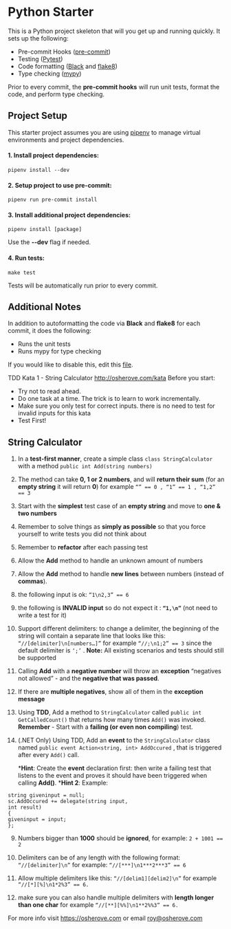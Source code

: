 # Python Starter

This is a Python project skeleton that will you get up and running quickly. It sets up the following:

- Pre-commit Hooks ([pre-commit](https://pre-commit.com/))
- Testing ([Pytest](https://docs.pytest.org/en/latest/))
- Code formatting ([Black](https://github.com/python/black) and [flake8](http://flake8.pycqa.org/en/latest/))
- Type checking ([mypy](http://mypy-lang.org/))

Prior to every commit, the **pre-commit hooks** will run unit tests, format the code, and perform
type checking.

## Project Setup

This starter project assumes you are using [pipenv](https://github.com/pypa/pipenv) to manage
virtual environments and project dependencies.

#### 1. Install project dependencies:

```
pipenv install --dev
```

#### 2. Setup project to use **pre-commit**:

```
pipenv run pre-commit install
```

#### 3. Install additional project dependencies:

```
pipenv install [package]
```

Use the **--dev** flag if needed.

#### 4. Run tests:

```
make test
```

Tests will be automatically run prior to every commit.

## Additional Notes

In addition to autoformatting the code via **Black** and **flake8** for each commit,
it does the following:

- Runs the unit tests
- Runs mypy for type checking

If you would like to disable this, edit this [file](.pre-commit-config.yaml).

TDD Kata 1 - String Calculator
http://osherove.com/kata
Before you start:

- Try not to read ahead.
- Do one task at a time. The trick is to learn to work incrementally.
- Make sure you only test for correct inputs. there is no need to test for invalid inputs for this kata
- Test First!

## String Calculator

1. In a **test-first manner**, create a simple class `class StringCalculator`
   with a method `public int Add(string numbers)`

  1. The method can take **0, 1 or 2 numbers**, and will **return their sum**
   (for an **empty string** it will return **0**)
   for example
   `“” == 0 , “1” == 1 , “1,2” == 3`
  2. Start with the **simplest** test case of an **empty string** and move to **one & two numbers**
  3. Remember to solve things as **simply as possible** so that you force yourself to
   write tests you did not think about
  4. Remember to **refactor** after each passing test

2. Allow the **Add** method to handle an unknown amount of numbers

3. Allow the **Add** method to handle **new lines** between numbers (instead of **commas**).
  1. the following input is ok: `“1\n2,3” == 6`
  2. the following is **INVALID input** so do not expect it : **`“1,\n”`** (not need to write a
   test for it)

4. Support different delimiters:
   to change a delimiter, the beginning of the string will contain a separate line
   that looks like this:
   `“//[delimiter]\n[numbers…]”`
   for example
   `“//;\n1;2” == 3`
   since the default delimiter is `‘;’` .
   **Note:** All existing scenarios and tests should still be supported

5. Calling **Add** with a **negative number** will throw an **exception** “negatives not allowed” -
   and the **negative that was passed**.

6. If there are **multiple negatives**, show all of them in the **exception message**

7. Using **TDD**, Add a method to `StringCalculator`
   called `public int GetCalledCount()`
   that returns how many times `Add()` was invoked.
   **Remember** - Start with a **failing (or even non compiling**) test.

8. (.NET Only) Using TDD, Add an **event** to the `StringCalculator` class named
   `public event Action<string, int> AddOccured` ,
   that is triggered after every `Add()` call.

   ***Hint**:
   Create the **event** declaration first:
   then write a failing test that listens to the event
   and proves it should have been triggered when calling **Add()**.
   ***Hint 2**:
   Example:

```
string giveninput = null;
sc.AddOccured += delegate(string input,
int result)
{
giveninput = input;
};
```

9. Numbers bigger than **1000** should be **ignored**, for example:
   `2 + 1001 == 2`

10. Delimiters can be of any length with the following format:
    `“//[delimiter]\n”`
    for example:
    `“//[***]\n1***2***3” == 6`

11. Allow multiple delimiters like this:
    `“//[delim1][delim2]\n”`
    for example
    `“//[*][%]\n1*2%3” == 6.`

12. make sure you can also handle multiple delimiters with **length longer than one char**
    for example
    `“//[**][%%]\n1**2%%3” == 6.`

For more info visit https://osherove.com or email roy@osherove.com

